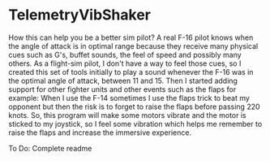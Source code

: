 # TelemetryVibShaker

How this can help you be a better sim pilot?  A real F-16 pilot knows when the angle of attack is in optimal range because they receive many physical cues such as G's, buffet sounds, the feel of speed and possibly many others.  As a flight-sim pilot, I don't have a way to feel those cues, so I created this set of tools initially to play a sound whenever the F-16 was in the optimal angle of attack, between 11 and 15.  Then I started adding support for other fighter units and other events such as the flaps for example: When I use the F-14 sometimes I use the flaps trick to beat my opponent but then the risk is to forget to raise the flaps before passing 220 knots.  So, this program will make some motors vibrate and the motor is sticked to my joystick, so I feel some vibration which helps me remember to raise the flaps and increase the immersive experience.

To Do: Complete readme
